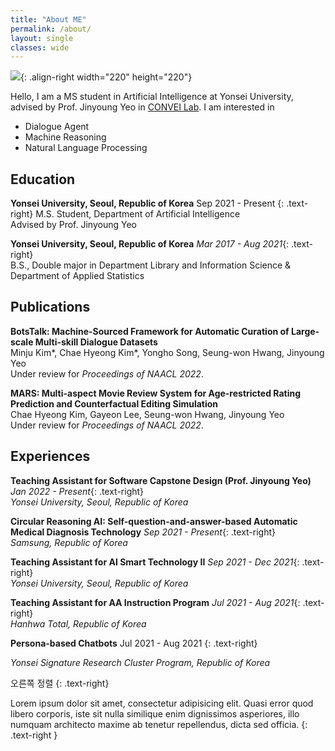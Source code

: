 ```yaml
---
title: "About ME"
permalink: /about/
layout: single
classes: wide
---
```





![]({{site.url}}/assets/images/cv-photo.jpg){: .align-right width="220" height="220"}

Hello, I am a MS student in Artificial Intelligence at Yonsei University,  
advised by Prof. Jinyoung Yeo in [CONVEI Lab](http://convei.weebly.com). I am interested in
- Dialogue Agent
- Machine Reasoning
- Natural Language Processing

## Education

**Yonsei University, Seoul, Republic of Korea** 
Sep 2021 - Present
{: .text-right}
M.S. Student, Department of Artificial Intelligence  
Advised by Prof. Jinyoung Yeo

**Yonsei University, Seoul, Republic of Korea** *Mar 2017 - Aug 2021*{: .text-right}   
B.S., Double major in Department Library and Information Science & Department of Applied Statistics

## Publications

**BotsTalk: Machine-Sourced Framework for Automatic Curation of Large-scale Multi-skill Dialogue Datasets**  
Minju Kim\*, Chae Hyeong Kim\*, Yongho Song, Seung-won Hwang, Jinyoung Yeo  
Under review for *Proceedings of NAACL 2022*.

**MARS: Multi-aspect Movie Review System for Age-restricted Rating Prediction and Counterfactual Editing Simulation**  
Chae Hyeong Kim, Gayeon Lee, Seung-won Hwang, Jinyoung Yeo  
Under review for *Proceedings of NAACL 2022*.

## Experiences

**Teaching Assistant for Software Capstone Design (Prof. Jinyoung Yeo)** 
*Jan 2022 - Present*{: .text-right}  
*Yonsei University, Seoul, Republic of Korea*

**Circular Reasoning AI: Self-question-and-answer-based Automatic Medical Diagnosis Technology** 
*Sep 2021 - Present*{: .text-right}  
*Samsung, Republic of Korea*

**Teaching Assistant for AI Smart Technology II** 
*Sep 2021 - Dec 2021*{: .text-right}  
*Yonsei University, Seoul, Republic of Korea*

**Teaching Assistant for AA Instruction Program** 
*Jul 2021 - Aug 2021*{: .text-right}  
*Hanhwa Total, Republic of Korea*

**Persona-based Chatbots** 
Jul 2021 - Aug 2021
{: .text-right}

*Yonsei Signature Research Cluster Program, Republic of Korea*


오른쪽 정렬 {: .text-right}

Lorem ipsum dolor sit amet, consectetur adipisicing elit. Quasi error quod libero corporis, iste sit nulla similique enim dignissimos asperiores, illo numquam architecto maxime ab tenetur repellendus, dicta sed officia.
{: .text-right }